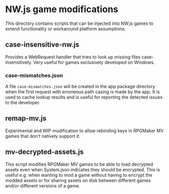 NW.js game modifications
========================

This directory contains scripts that can be injected into NW.js games to extend functionality or workaround platform assumptions.


case-insensitive-nw.js
----------------------

Provides a WebRequest handler that tries to look up missing files case-insensitively. Very useful for games exclusively developed on Windows.

### case-mismatches.json

A file `case-mismatches.json` will be created in the app package directory when the first request with erroneous path casing is made by the app. It is used to cache lookup results and is useful for reporting the detected issues to the developer.


remap-mv.js
-----------

Experimental and WIP modification to allow rebinding keys in RPGMaker MV games that don't natively support it.


mv-decrypted-assets.js
----------------------

This script modifies RPGMaker MV games to be able to load decrypted assets even when System.json indicates they should be encrypted.
This is useful e.g. when wanting to mod a game without having to encrypt the modded assets or for sharing assets on disk between different games and/or different versions of a game.

